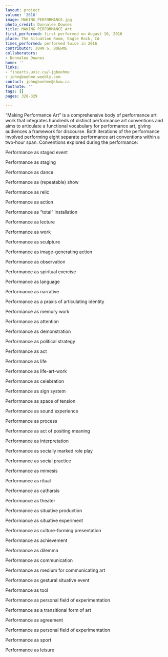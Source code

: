 ```yaml
---
layout: project
volume: '2016'
image: MAKING_PERFORMANCE.jpg
photo_credit: Donnalee Downes
title: MAKING PERFORMANCE Art
first_performed: first performed on August 10, 2016
place: The Situation Room, Eagle Rock, CA
times_performed: performed twice in 2016
contributor: JOHN G. BOEHME
collaborators:
- Donnalee Downes
home: ''
links:
- finearts.uvic.ca/~jgboehme
- johngboehme.weebly.com
contact: johngboehme@shaw.ca
footnote: ''
tags: []
pages: 328-329

---
```


“Making Performance Art” is a comprehensive body of performance art work that integrates hundreds of distinct performance art conventions and aims to articulate a functional vocabulary for performance art, giving audiences a framework for discourse. Both iterations of the performance involved performing eight separate performance art conventions within a two-hour span. Conventions explored during the performance:

Performance as staged event

Performance as staging

Performance as dance

Performance as (repeatable) show

Performance as relic

Performance as action

Performance as “total” installation

Performance as lecture

Performance as work

Performance as sculpture

Performance as image-generating action

Performance as observation

Performance as spiritual exercise

Performance as language

Performance as narrative

Performance as a praxis of articulating identity

Performance as memory work

Performance as attention

Performance as demonstration

Performance as political strategy

Performance as act

Performance as life

Performance as life-art-work

Performance as celebration

Performance as sign system

Performance as space of tension

Performance as sound experience

Performance as process

Performance as act of positing meaning

Performance as interpretation

Performance as socially marked role play

Performance as social practice

Performance as mimesis

Performance as ritual

Performance as catharsis

Performance as theater

Performance as situative production

Performance as situative experiment

Performance as culture-forming presentation

Performance as achievement

Performance as dilemma

Performance as communication

Performance as medium for communicating art

Performance as gestural situative event

Performance as tool

Performance as personal field of experimentation

Performance as a transitional form of art

Performance as agreement

Performance as personal field of experimentation

Performance as sport

Performance as leisure
